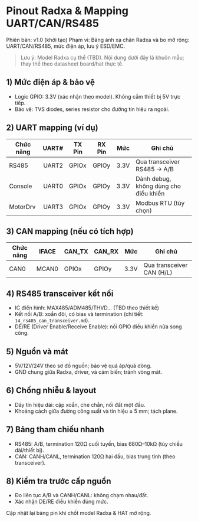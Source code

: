 # Pinout Radxa & Mapping UART/CAN/RS485

Phiên bản: v1.0 (khởi tạo)
Phạm vi: Bảng ánh xạ chân Radxa và bo mở rộng: UART/CAN/RS485, mức điện áp, lưu ý ESD/EMC.

> Lưu ý: Model Radxa cụ thể (TBD). Nội dung dưới đây là khuôn mẫu; thay thế theo datasheet board/hat thực tế.

## 1) Mức điện áp & bảo vệ
- Logic GPIO: 3.3V (xác nhận theo model). Không cắm thiết bị 5V trực tiếp.
- Bảo vệ: TVS diodes, series resistor cho đường tín hiệu ra ngoài.

## 2) UART mapping (ví dụ)
| Chức năng | UART# | TX Pin | RX Pin | Mức | Ghi chú |
|---|---:|---|---|---|---|
| RS485    | UART2 | GPIOx  | GPIOy  | 3.3V| Qua transceiver RS485 → A/B |
| Console  | UART0 | GPIOx  | GPIOy  | 3.3V| Dành debug, không dùng cho điều khiển |
| MotorDrv | UART3 | GPIOx  | GPIOy  | 3.3V| Modbus RTU (tùy chọn) |

## 3) CAN mapping (nếu có tích hợp)
| Chức năng | IFACE | CAN_TX | CAN_RX | Mức | Ghi chú |
|---|---|---|---|---|---|
| CAN0 | MCAN0 | GPIOx | GPIOy | 3.3V | Qua transceiver CAN (H/L) |

## 4) RS485 transceiver kết nối
- IC điển hình: MAX485/ADM485/THVD… (TBD theo thiết kế)
- Kết nối A/B: xoắn đôi, có bias và termination (chi tiết: `14_rs485_can_transceiver.md`).
- DE/RE (Driver Enable/Receive Enable): nối GPIO điều khiển nửa song công.

## 5) Nguồn và mát
- 5V/12V/24V theo sơ đồ nguồn; bảo vệ quá áp/quá dòng.
- GND chung giữa Radxa, driver, và cảm biến; tránh vòng mát.

## 6) Chống nhiễu & layout
- Dây tín hiệu dài: cặp xoắn, che chắn, nối đất một đầu.
- Khoảng cách giữa đường công suất và tín hiệu ≥ 5 mm; tách plane.

## 7) Bảng tham chiếu nhanh
- RS485: A/B, termination 120Ω cuối tuyến, bias 680Ω–10kΩ (tùy chiều dài/thiết bị).
- CAN: CANH/CANL, termination 120Ω hai đầu, bias trung tính (theo transceiver).

## 8) Kiểm tra trước cấp nguồn
- Đo liên tục A/B và CANH/CANL: không chạm nhau/đất.
- Xác nhận DE/RE điều khiển đúng mức.

Cập nhật lại bảng pin khi chốt model Radxa & HAT mở rộng.
